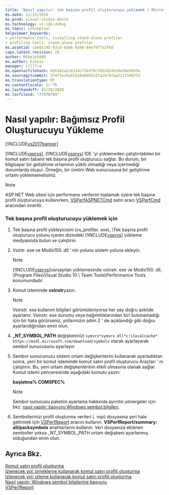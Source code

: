```yaml
---
title: 'Nasıl yapılır: tek başına profil oluşturucuyu yüklemek | Microsoft Docs'
ms.date: 11/15/2016
ms.prod: visual-studio-dev14
ms.technology: vs-ide-debug
ms.topic: conceptual
helpviewer_keywords:
- performance tools, installing stand-alone profiler
- profiling tools, stand-alone profiler
ms.assetid: cae81c95-83cd-4ab6-8a98-84ef977a2f6d
caps.latest.revision: 29
author: MikeJo5000
ms.author: mikejo
manager: jillfra
ms.openlocfilehash: 026162a2c8334c7163f9c7853d2de30e58e5939a
ms.sourcegitcommit: 374f5ec9a5fa18a6d4533fa2b797aa211f186755
ms.translationtype: MT
ms.contentlocale: tr-TR
ms.lasthandoff: 02/20/2020
ms.locfileid: "77476793"
---
```

# <a name="how-to-install-the-stand-alone-profiler"></a>Nasıl yapılır: Bağımsız Profil Oluşturucuyu Yükleme
[!INCLUDE[vs2017banner](../includes/vs2017banner.md)]

[!INCLUDE[vsprvs](../includes/vsprvs-md.md)], [!INCLUDE[vsprvs](../includes/vsprvs-md.md)] IDE 'yi yüklemeden çalıştırılabilen bir komut satırı tabanlı tek başına profil oluşturucu sağlar. Bu durum, bir bilgisayar bir geliştirme ortamının yüklü olmadığı veya içermediği durumlarda oluşur. Örneğin, bir üretim Web sunucusuna bir geliştirme ortamı yüklememelisiniz.  
  
> [!NOTE]
> ASP.NET Web sitesi için performans verilerini toplamak üzere tek başına profil oluşturucuyu kullanırken, [VSPerfASPNETCmd](../profiling/vsperfaspnetcmd.md) satırı aracı [VSPerfCmd](../profiling/vsperfcmd.md) aracından önerilir.  
  
### <a name="to-install-the-stand-alone-profiler"></a>Tek başına profil oluşturucuyu yüklemek için  
  
1. Tek başına profil yükleyicisini (vs_profiler. exe), \Tek başına profil oluşturucu yolunu içeren dizindeki [!INCLUDE[vsprvs](../includes/vsprvs-md.md)] yükleme medyasında bulun ve çalıştırın.  
  
2. Vsintr. exe ve Msdis150. dll ' nin yolunu sistem yoluna ekleyin.  
  
    > [!NOTE]
    > [!INCLUDE[vsprvs](../includes/vsprvs-md.md)]varsayılan yüklemesinde vsinstr. exe ve Msdis150. dll, \Program Files\Visual Studio 10 \ Team Tools\Performance Tools konumundadır.  
  
3. Komut isteminde **vsinstr**yazın.  
  
    > [!NOTE]
    > Vsinstr. exe kullanım bilgileri görüntüleniyorsa her şey doğru şekilde ayarlanır. Vsinstr. exe durumu veya bağımlılıklarından biri bulunamadığı için bir hata görürseniz, yollarınızın adım 2 ' de açıklandığı gibi doğru ayarlandığından emin olun.  
  
4. **_NT_SYMBOL_PATH** değişkeninizi `symsrv*symsrv.dll*c:\localcache* https://msdl.microsoft.com/download/symbols` olarak ayarlayarak sembol sunucusunu ayarlayın  
  
5. Sembol sunucunuzu sistem ortam değişkenlerini kullanarak ayarladıktan sonra, yeni bir komut isteminde komut satırı profil oluşturucu Araçları ' nı çalıştırın. Bu, yeni ortam değişkenlerinin etkili olmasına olanak sağlar. Komut istemi penceresinde aşağıdaki komutu yazın:  
  
     **başlatma% COMSPEC%**  
  
    > [!NOTE]
    > Sembol sunucusu paketini ayarlama hakkında ayrıntılı yönergeler için bkz. [nasıl yapılır: başvuru Windows sembol bilgileri](../profiling/how-to-reference-windows-symbol-information.md).  
  
6. Sembollerinizi profil oluşturma verileri (. vsp) dosyasına seri hale getirmek için [VSPerfReport](../profiling/vsperfreport.md) aracını kullanın. **VSPerfReport/summary: all/packsymbols** anahtarlarını kullanın. Veri dosyanıza eklenen semboller yoksa _NT_SYMBOL_PATH ortam değişkeni ayarlanmış olduğundan emin olun.  
  
## <a name="see-also"></a>Ayrıca Bkz.  
 [Komut satırı  profil oluşturma](../profiling/using-the-profiling-tools-from-the-command-line.md)  
 [Izlenecek yol: örnekleme  kullanarak komut satırı profili oluşturma](../profiling/walkthrough-command-line-profiling-using-sampling.md)  
 [Izlenecek yol: izleme  kullanarak komut satırı profili oluşturma](../profiling/walkthrough-command-line-profiling-using-instrumentation.md)  
 [Nasıl yapılır: Windows sembol bilgilerine başvuru](../profiling/how-to-reference-windows-symbol-information.md)   
 [VSPerfReport](../profiling/vsperfreport.md)
